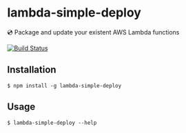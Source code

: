 # lambda-simple-deploy

:cd: Package and update your existent AWS Lambda functions

[![Build Status](https://travis-ci.org/pagarme/lambda-simple-deploy.svg?branch=master)](https://travis-ci.org/pagarme/lambda-simple-deploy)

## Installation

    $ npm install -g lambda-simple-deploy

## Usage

    $ lambda-simple-deploy --help
